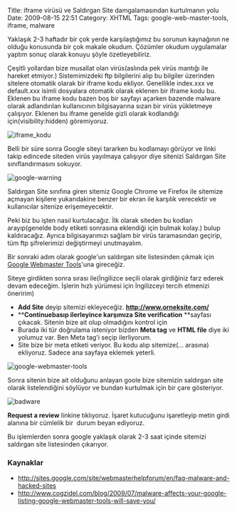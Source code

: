 Title: iframe virüsü ve Saldırgan Site damgalamasından kurtulmanın yolu
Date: 2009-08-15 22:51
Category: XHTML
Tags: google-web-master-tools, iframe, malware

Yaklaşık 2-3 haftadır bir çok yerde karşılaştığımız bu sorunun
kaynağının ne olduğu konusunda bir çok makale okudum. Çözümler okudum
uygulamalar yaptım sonuç olarak konuyu şöyle özetleyebiliriz.

Çeşitli yollardan bize musallat olan virüs(aslında pek virüs mantığı ile
hareket etmiyor.) Sistemimizdeki ftp bilgilerini alıp bu bilgiler
üzerinden sitelere otomatik olarak bir iframe kodu ekliyor. Genellikle
index.xxx ve default.xxx isimli dosyalara otomatik olarak eklenen bir
iframe kodu bu. Eklenen bu iframe kodu bazen boş bir sayfayı açarken
bazende malware olarak adlandırılan kullanıcının bilgisayarına sızan bir
virüs yükletmeye çalışıyor. Eklenen bu iframe genelde gizli olarak
kodlandığı için(visibility:hidden) göremiyoruz.

![iframe_kodu][]

Belli bir süre sonra Google siteyi tararken bu kodlamayı görüyor ve
linki takip edincede siteden virüs yayılmaya çalışıyor diye sitenizi
Saldırgan Site sınıflandırmasını sokuyor. 

![google-warning][]

Saldırgan Site sınıfına giren sitemiz Google Chrome ve Firefox ile
sitemize açmayan kişilere yukarıdakine benzer bir ekran ile karşılık
verecektir ve kullanıcılar sitenize erişemeyecektir. 

Peki biz bu işten nasıl kurtulacağız. İlk olarak siteden bu kodları
arayıp(genelde body etiketi sonrasına eklendiği için bulmak kolay.)
bulup kaldıracağız. Ayrıca bilgisayarımızı sağlam bir virüs taramasından
geçirip, tüm ftp şifrelerimizi değiştirmeyi unutmayalım. 

Bir sonraki adım olarak google'un saldırgan site listesinden çıkmak için
[Google Webmaster Tools][]'una gireceğiz.

Siteye girdikten sonra sırası ile(İngilizce seçili olarak girdiğiniz
farz ederek devam edeceğim. İşlerin hızlı yürümesi için İngilizceyi
tercih etmenizi öneririm)

-   **Add Site** deyip sitemizi
    ekleyeceğiz. **http://www.orneksite.com/**
-   ****Continue**basıp ilerleyince karşımıza** Site
    verification** **sayfası çıkacak. Sitenin bize ait olup olmadığını
    kontrol için
-   Burada iki tür doğrulama isteniyor bizden **Meta tag** ve **HTML
    file** diye iki yolumuz var. Ben Meta tag'i seçip ilerliyorum. 
-   Site bize bir meta etiketi veriyor. Bu kodu alıp
    sitemize(<head>...</head> arasına) ekliyoruz. Sadece ana sayfaya
    eklemek yeterli. 

![google-webmaster-tools][]

Sonra sitenin bize ait olduğunu anlayan goole bize sitemizin saldırgan
site olarak listelendiğini söylüyor ve bundan kurtulmak için bir çare
gösteriyor. 

![badware][]

**Request a review** linkine tıklıyoruz. İşaret kutucuğunu işaretleyip
metin girdi alanına bir cümlelik bir  durum beyan ediyoruz. 

Bu işlemlerden sonra google yaklaşık olarak 2-3 saat içinde sitemizi
saldırgan site listesinden çıkarıyor.

### Kaynaklar

-   http://sites.google.com/site/webmasterhelpforum/en/faq-malware-and-hacked-sites
-   http://www.cogzidel.com/blog/2009/07/malware-affects-your-google-listing-google-webmaster-tools-will-save-you/

</p>

  [iframe_kodu]: /images/iframe_kodu1.gif
    "iframe_kodu"
  [google-warning]: /images/google-warning-300x127.jpg
    "google-warning"
  [Google Webmaster Tools]: http://www.google.com/webmasters/tools/
    "Google Webmaster Tools"
  [google-webmaster-tools]: /images/google-webmaster-tools-300x173.png
    "google-webmaster-tools"
  [badware]: /images/badware-300x154.png
    "badware"

